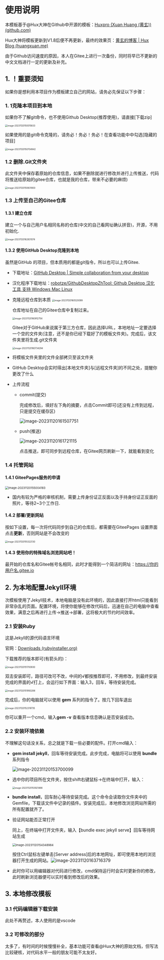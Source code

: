# 使用说明

本模板基于@Hux大神在Github中开源的模板：[Huxpro (Xuan Huang (黄玄)) (github.com)](https://github.com/huxpro)

Hux大神将模板更新到V1.8后便不再更新，最终的效果页：[黄玄的博客 | Hux Blog (huangxuan.me)](https://huangxuan.me/)

由于Github访问速度的原因，本人在Gitee上进行一次备份，同时将早已不更新的中文文档进行一定的更新及补充。

## 1. ！重要须知

如果你是想利用本项目作为模板建立自己的网站，请务必先保证以下步骤：

### 1. 1克隆本项目到本地

如果你不了解git命令，也不使用Github Desktop(推荐使用)，请直接[下载zip]

<img src="./img/in-post/image-20231120150015833.png" alt="image-20231120150015833" style="zoom:50%;" />

如果使用的是git命令克隆的，请务必！务必！务必！在查看功能中中勾选[隐藏的项目]

<img src="./img/in-post/image-20231120150704942.png" alt="image-20231120150704942" style="zoom:50%;" />

### 1.2 删除.Git文件夹

此文件夹中保存着原始的仓库信息，如果不删除就进行修改并进行上传推送，代码将推送给原始的gitee仓库，也就是我的仓库，带来不必要的麻烦)

<img src="./img/in-post/image-20231120150631800.png" alt="image-20231120150631800" style="zoom:50%;" />

### 1.3 上传至自己的Gitee仓库

#### 1.3.1 建立仓库

建立一个与自己用户名相同名称的仓库(中文的自己看网址确认拼音)，开源，不用初始化.

<img src="./img/in-post/image-20231120162831074.png" alt="image-20231120162831074" style="zoom:50%;" />

#### 1.3.2 使用GitHub Desktop克隆到本地

虽然是GitHub 的项目，但本质用的都是git指令，所以也可以上传Gitee.

- 下载地址：[GitHub Desktop | Simple collaboration from your desktop](https://desktop.github.com/)

- 汉化程序下载地址：[robotze/GithubDesktopZhTool: Github Desktop 汉化工具 支持 Windows Mac Linux](https://github.com/robotze/GithubDesktopZhTool)

- 克隆远程仓库到本质
  <img src="./img/in-post/image-20231120160520099.png" alt="image-20231120160520099" style="zoom:50%;" />

  仓库地址在自己的Gitee仓库中复制过来。

  <img src="./img/in-post/image-20231120160912754.png" alt="image-20231120160912754" style="zoom:50%;" />

  Gitee对于GitHub来说属于第三方仓库，因此选择URL，本地地址一定要选择一个空的文件夹(注意，还不是你已经下载好了的模板文件夹)。完成后，该文件夹里将生成.git文件夹

  <img src="./img/in-post/image-20231120160734294.png" alt="image-20231120160734294" style="zoom:50%;" />

- 将模板文件夹里的文件全部拷贝至该文件夹

- GitHub Desktop会实时得出[本地文件夹]与[远程文件夹]的不同之处，提醒你更改了什么

- 上传流程

  - commit(提交)

    完成修改后，填好左下角的摘要，点击Commit即可(还没有上传到远程，只是提交在缓存区)

    ![image-20231120161507751](./img/in-post/image-20231120161507751.png)

  - push(推送)

    ![image-20231120161721115](./img/in-post/image-20231120161721115.png)

    点击推送，即可同步到远程仓库，在Gitee网页刷新一下，就能看到变化

### 1.4 托管网站

#### 1.4.1 GiteePages服务的申请

<img src="./img/in-post/image-20231120155004183.png" alt="image-20231120155004183" style="zoom:67%;" />

- 国内有较为严格的审核机制，需要上传身份证正反面以及手持身份证正反面的照片，等待2~3个工作日.

#### 1.4.2 部署/更新网站

按如下设置，每一次将代码同步到自己的仓库后，都需要在GiteePages 设置界面点击**更新**，否则网站是不会改变的

<img src="./img/in-post/image-20231120155322130.png" alt="image-20231120155322130" style="zoom: 50%;" />

#### 1.4.3 使用你的特殊域名浏览网站吧！

最开始的仓库名和Gitee帐号名相同，此时才能得到一个简洁的网址：https://你的用户名.gitee.io

## 2. 为本地配置Jekyll环境

次模板使用了Jekyll技术，本地电脑是没有此环境的，因此直接打开html只能看到非常杂乱的页面。配置环境，将使你能够在修改代码后，迅速在自己的电脑中查看效果，满意之后再进行上传→推送→部署，这将极大的节约时间效率。

### 2.1 安装Ruby

这是Jekyll的源代码语言环境

官网：[Downloads (rubyinstaller.org)](https://rubyinstaller.org/downloads/)

下载推荐的版本即可(有箭头的)：

<img src="./img/in-post/image-20231120151700930.png" alt="image-20231120151700930" style="zoom:50%;" />

双击安装即可，路径可改可不改，中间的√都按推荐即可，不用修改，到最终安装完成的界面的√打上，会运行如下界面：输入3，回车，等待安装完成。

<img src="./img/in-post/image-20231120151950288.png" alt="image-20231120151950288" style="zoom:50%;" />

完成后，你的电脑就可以使用 **gem** 系列的指令了。按几下回车退出

<img src="./img/in-post/image-20231120152319735.png" alt="image-20231120152319735" style="zoom:50%;" />

你可以重开一个cmd，输入**gem -v** 查看版本信息确认是否安装成功。

### 2.2  安装环境依赖

不理解这句话没关系，总之就是下载一些必要的配件。打开cmd输入：

- **gem install jekyll**，回车等待安装完成。此步完成，电脑将可以使用 **bundle** 系列指令

  ![image-20231120153700099](./img/in-post/image-20231120153700099.png)

- 选中你的项目所在文件夹，按住shift右键鼠标→在终端中打开，输入：

  <img src="./img/in-post/image-20231120153921466.png" alt="image-20231120153921466" style="zoom:50%;" />

- **bundle install**，回车耐心等待安装完成。这个命令会读取你文件夹中的Gemfile，下载该文件中记录的插件。安装完成后，本地修改浏览网站所需的所有配置就齐了。

- 验证网站能否正常打开

  同上，在终端中打开文件夹，输入【bundle exec jekyll serve】回车等待网站生成

  <img src="./img/in-post/image-20231120154348984.png" alt="image-20231120154348984" style="zoom: 67%;" />

  按住Ctrl鼠标左键单击[Server address]后的本地网址，即可使用本地的浏览器打开生成的网站。![image-20231120163716379](./img/in-post/image-20231120163716379.png)

- 此时你可以用编辑器对代码进行修改，cmd保持运行时会实时更新你的修改，此时刷新浏览器便可以实时看到修改后的效果。

## 3. 本地修改模板

### 3.1 代码编辑器下载安装

此处不再赘述，本人使用的是vscode

### 3.2 可修改的部分

太多了，有时间的时候慢慢补全，基本功能可查看@Hux大神的原始文档，但写法比较硬核，对代码水平一般的朋友可能不太友好。

